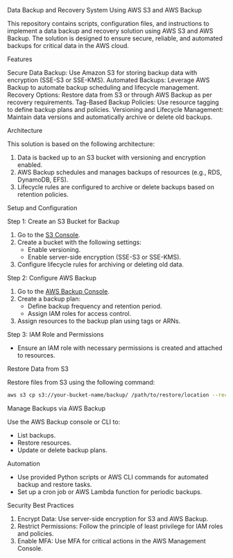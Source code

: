 Data Backup and Recovery System Using AWS S3 and AWS Backup

This repository contains scripts, configuration files, and instructions to implement a data backup and recovery solution using AWS S3 and AWS Backup. The solution is designed to ensure secure, reliable, and automated backups for critical data in the AWS cloud.

 Features

Secure Data Backup: Use Amazon S3 for storing backup data with encryption (SSE-S3 or SSE-KMS).
Automated Backups: Leverage AWS Backup to automate backup scheduling and lifecycle management.
Recovery Options: Restore data from S3 or through AWS Backup as per recovery requirements.
Tag-Based Backup Policies: Use resource tagging to define backup plans and policies.
Versioning and Lifecycle Management: Maintain data versions and automatically archive or delete old backups.


 Architecture

This solution is based on the following architecture:

1. Data is backed up to an S3 bucket with versioning and encryption enabled.
2. AWS Backup schedules and manages backups of resources (e.g., RDS, DynamoDB, EFS).
3. Lifecycle rules are configured to archive or delete backups based on retention policies.

Setup and Configuration

Step 1: Create an S3 Bucket for Backup

1. Go to the [S3 Console](https://console.aws.amazon.com/s3/).
2. Create a bucket with the following settings:
   - Enable versioning.
   - Enable server-side encryption (SSE-S3 or SSE-KMS).
3. Configure lifecycle rules for archiving or deleting old data.

 Step 2: Configure AWS Backup

1. Go to the [AWS Backup Console](https://console.aws.amazon.com/backup/).
2. Create a backup plan:
   - Define backup frequency and retention period.
   - Assign IAM roles for access control.
3. Assign resources to the backup plan using tags or ARNs.

Step 3: IAM Role and Permissions

- Ensure an IAM role with necessary permissions is created and attached to resources.




Restore Data from S3

Restore files from S3 using the following command:
```bash
aws s3 cp s3://your-bucket-name/backup/ /path/to/restore/location --recursive
```

Manage Backups via AWS Backup

Use the AWS Backup console or CLI to:
- List backups.
- Restore resources.
- Update or delete backup plans.



Automation

- Use provided Python scripts or AWS CLI commands for automated backup and restore tasks.
- Set up a cron job or AWS Lambda function for periodic backups.


Security Best Practices

1. Encrypt Data: Use server-side encryption for S3 and AWS Backup.
2. Restrict Permissions: Follow the principle of least privilege for IAM roles and policies.
3. Enable MFA: Use MFA for critical actions in the AWS Management Console.

